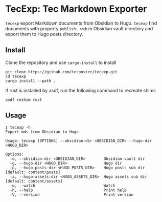 # TecExp: Tec Markdown Exporter

`tecexp` export Markdown documents from Obsidian to Hugo. `tecexp` find documents with property `publish: web` in Obsidian vault directory and export them to Hugo posts directory.

## Install

Clone the repository and use `cargo-install` to install

```shell
git clone https://github.com/tecposter/tecexp.git
cd tecexp
cargo install --path .
```

If rust is installed by asdf, run the following command to recreate shims

```shell
asdf reshim rust
```

## Usage

```shell
❯ tecexp -h
Export mds from Obsidian to Hugo

Usage: tecexp [OPTIONS] --obsidian-dir <OBSIDIAN_DIR> --hugo-dir <HUGO_DIR>

Options:
  -o, --obsidian-dir <OBSIDIAN_DIR>        Obsidian vault dir
  -g, --hugo-dir <HUGO_DIR>                Hugo dir
  -p, --hugo-posts-dir <HUGO_POSTS_DIR>    Hugo posts sub dir [default: content/posts]
  -a, --hugo-assets-dir <HUGO_ASSETS_DIR>  Hugo assets sub dir [default: content/assets]
  -w, --watch                              Watch
  -h, --help                               Print help
  -V, --version                            Print version
```
